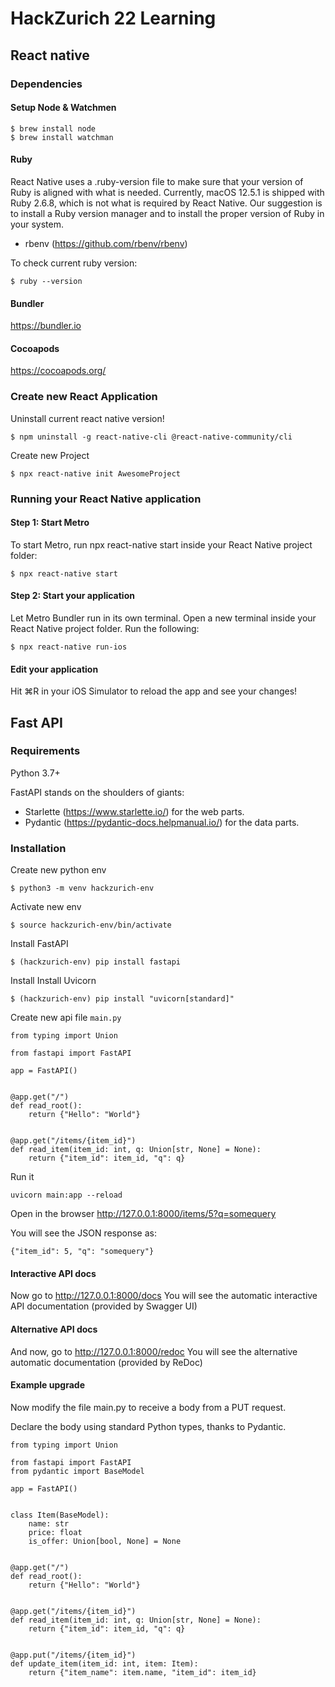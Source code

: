 # HackZurich 22 Learning
## React native
### Dependencies
#### Setup Node & Watchmen
```
$ brew install node
$ brew install watchman
```
#### Ruby
React Native uses a .ruby-version file to make sure that your version of Ruby is aligned with what is needed. Currently, macOS 12.5.1 is shipped with Ruby 2.6.8, which is not what is required by React Native. Our suggestion is to install a Ruby version manager and to install the proper version of Ruby in your system.

- rbenv (https://github.com/rbenv/rbenv)

To check current ruby version:
```
$ ruby --version
```

#### Bundler
https://bundler.io

#### Cocoapods
https://cocoapods.org/

### Create new React Application
Uninstall current react native version!
```
$ npm uninstall -g react-native-cli @react-native-community/cli
```
Create new Project
```
$ npx react-native init AwesomeProject
```

### Running your React Native application​
#### Step 1: Start Metro
To start Metro, run npx react-native start inside your React Native project folder:
```
$ npx react-native start
```
#### Step 2: Start your application​
Let Metro Bundler run in its own terminal. Open a new terminal inside your React Native project folder. Run the following:
```
$ npx react-native run-ios
```
#### Edit your application
Hit ⌘R in your iOS Simulator to reload the app and see your changes!


## Fast API
### Requirements
Python 3.7+

FastAPI stands on the shoulders of giants:
- Starlette (https://www.starlette.io/) for the web parts.
- Pydantic (https://pydantic-docs.helpmanual.io/) for the data parts.

### Installation
Create new python env
```
$ python3 -m venv hackzurich-env
```
Activate new env
```
$ source hackzurich-env/bin/activate
```
Install FastAPI
```
$ (hackzurich-env) pip install fastapi
```
Install Install Uvicorn
```
$ (hackzurich-env) pip install "uvicorn[standard]"
```
Create new api file ```main.py```
```
from typing import Union

from fastapi import FastAPI

app = FastAPI()


@app.get("/")
def read_root():
    return {"Hello": "World"}


@app.get("/items/{item_id}")
def read_item(item_id: int, q: Union[str, None] = None):
    return {"item_id": item_id, "q": q}
```
Run it
```
uvicorn main:app --reload
```

Open in the browser http://127.0.0.1:8000/items/5?q=somequery

You will see the JSON response as:
```
{"item_id": 5, "q": "somequery"}
```

#### Interactive API docs
Now go to http://127.0.0.1:8000/docs
You will see the automatic interactive API documentation (provided by Swagger UI)

#### Alternative API docs
And now, go to http://127.0.0.1:8000/redoc
You will see the alternative automatic documentation (provided by ReDoc)

#### Example upgrade
Now modify the file main.py to receive a body from a PUT request.

Declare the body using standard Python types, thanks to Pydantic.

```
from typing import Union

from fastapi import FastAPI
from pydantic import BaseModel

app = FastAPI()


class Item(BaseModel):
    name: str
    price: float
    is_offer: Union[bool, None] = None


@app.get("/")
def read_root():
    return {"Hello": "World"}


@app.get("/items/{item_id}")
def read_item(item_id: int, q: Union[str, None] = None):
    return {"item_id": item_id, "q": q}


@app.put("/items/{item_id}")
def update_item(item_id: int, item: Item):
    return {"item_name": item.name, "item_id": item_id}
```